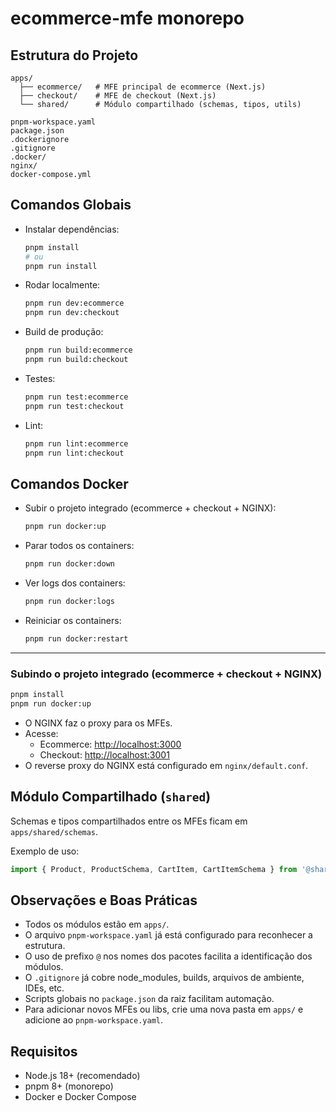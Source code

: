 # ecommerce-mfe monorepo

## Estrutura do Projeto

```
apps/
  ├── ecommerce/   # MFE principal de ecommerce (Next.js)
  ├── checkout/    # MFE de checkout (Next.js)
  └── shared/      # Módulo compartilhado (schemas, tipos, utils)

pnpm-workspace.yaml
package.json
.dockerignore
.gitignore
.docker/
nginx/
docker-compose.yml
```

## Comandos Globais

- Instalar dependências:
  ```sh
  pnpm install
  # ou
  pnpm run install
  ```
- Rodar localmente:
  ```sh
  pnpm run dev:ecommerce
  pnpm run dev:checkout
  ```
- Build de produção:
  ```sh
  pnpm run build:ecommerce
  pnpm run build:checkout
  ```
- Testes:
  ```sh
  pnpm run test:ecommerce
  pnpm run test:checkout
  ```
- Lint:
  ```sh
  pnpm run lint:ecommerce
  pnpm run lint:checkout
  ```

## Comandos Docker

- Subir o projeto integrado (ecommerce + checkout + NGINX):
  ```sh
  pnpm run docker:up
  ```
- Parar todos os containers:
  ```sh
  pnpm run docker:down
  ```
- Ver logs dos containers:
  ```sh
  pnpm run docker:logs
  ```
- Reiniciar os containers:
  ```sh
  pnpm run docker:restart
  ```

---

### Subindo o projeto integrado (ecommerce + checkout + NGINX)

```sh
pnpm install
pnpm run docker:up
```

- O NGINX faz o proxy para os MFEs.
- Acesse:
  - Ecommerce: [http://localhost:3000](http://localhost:3000)
  - Checkout: [http://localhost:3001](http://localhost:3001)
- O reverse proxy do NGINX está configurado em `nginx/default.conf`.

## Módulo Compartilhado (`shared`)

Schemas e tipos compartilhados entre os MFEs ficam em `apps/shared/schemas`.

Exemplo de uso:
```ts
import { Product, ProductSchema, CartItem, CartItemSchema } from '@shared/schemas'
```

## Observações e Boas Práticas

- Todos os módulos estão em `apps/`.
- O arquivo `pnpm-workspace.yaml` já está configurado para reconhecer a estrutura.
- O uso de prefixo `@` nos nomes dos pacotes facilita a identificação dos módulos.
- O `.gitignore` já cobre node_modules, builds, arquivos de ambiente, IDEs, etc.
- Scripts globais no `package.json` da raiz facilitam automação.
- Para adicionar novos MFEs ou libs, crie uma nova pasta em `apps/` e adicione ao `pnpm-workspace.yaml`.

## Requisitos

- Node.js 18+ (recomendado)
- pnpm 8+ (monorepo)
- Docker e Docker Compose
